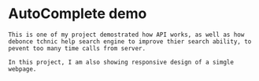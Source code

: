 # AutoComplete demo

    This is one of my project demostrated how API works, as well as how debonce tchnic help search engine to improve thier search ability, to pevent too many time calls from server.

    In this project, I am also showing responsive design of a simgle webpage.
